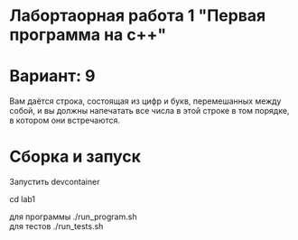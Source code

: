 # Лабортаорная работа 1 "Первая программа на c++"

# Вариант: 9

Вам даётся строка, состоящая из цифр и букв, перемешанных между собой, и вы должны напечатать все числа в этой строке в том порядке, в котором они встречаются.

# Сборка и запуск

Запустить devcontainer

cd lab1

для программы ./run_program.sh  
для тестов ./run_tests.sh








